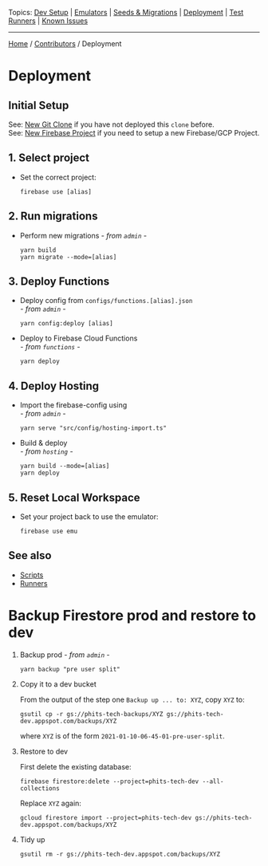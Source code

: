 Topics: [Dev Setup](./Contributors.md) | [Emulators](./Emulators.md) | [Seeds & Migrations](./Seeds-Migrations.md) | [Deployment](./Deployment/Index.md) | [Test Runners](./Runners/Index.md) | [Known Issues](./Known-Issues.md)

---

[Home](../../README.md) / [Contributors](../Contributors.md) / Deployment

# Deployment

## Initial Setup

See: [New Git Clone](./New-Clone.md) if you have not deployed this `clone` before.  
See: [New Firebase Project](./New-Project.md) if you need to setup a new Firebase/GCP Project.

## 1. Select project

- Set the correct project:
  ```
  firebase use [alias]
  ```

## 2. Run migrations

- Perform new migrations
  _- from `admin` -_

  ```
  yarn build
  yarn migrate --mode=[alias]
  ```

## 3. Deploy Functions

- Deploy config from `configs/functions.[alias].json`  
   _- from `admin` -_

  ```
  yarn config:deploy [alias]
  ```

- Deploy to Firebase Cloud Functions  
   _- from `functions` -_

  ```
  yarn deploy
  ```

## 4. Deploy Hosting

- Import the firebase-config using  
   _- from `admin` -_

  ```
  yarn serve "src/config/hosting-import.ts"
  ```

- Build & deploy  
  _- from `hosting` -_

  ```
  yarn build --mode=[alias]
  yarn deploy
  ```

## 5. Reset Local Workspace

- Set your project back to use the emulator:

  ```
  firebase use emu
  ```

## See also

- [Scripts](./Scripts.md)
- [Runners](../Runners/Index.md)

# Backup Firestore prod and restore to dev

1. Backup prod
   _- from `admin` -_

   ```
   yarn backup "pre user split"
   ```

2. Copy it to a dev bucket

   From the output of the step one `Backup up ... to: XYZ`, copy `XYZ` to:

   ```
   gsutil cp -r gs://phits-tech-backups/XYZ gs://phits-tech-dev.appspot.com/backups/XYZ
   ```

   where `XYZ` is of the form `2021-01-10-06-45-01-pre-user-split`.

3. Restore to dev

   First delete the existing database:

   ```
   firebase firestore:delete --project=phits-tech-dev --all-collections
   ```

   Replace `XYZ` again:

   ```
   gcloud firestore import --project=phits-tech-dev gs://phits-tech-dev.appspot.com/backups/XYZ
   ```

4. Tidy up

   ```
   gsutil rm -r gs://phits-tech-dev.appspot.com/backups/XYZ
   ```
